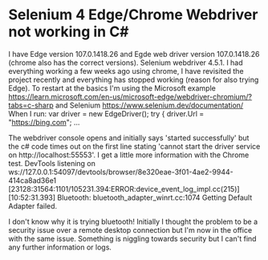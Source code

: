 
# Selenium 4 Edge/Chrome Webdriver not working in C#

I have Edge version 107.0.1418.26 and Egde web driver version 107.0.1418.26 (chrome also has the correct versions). Selenium webdriver 4.5.1.
I had everything working a few weeks ago using chrome, I have revisited the project recently and everything has stopped working (reason for also trying Edge).
To restart at the basics I'm using the Microsoft example https://learn.microsoft.com/en-us/microsoft-edge/webdriver-chromium/?tabs=c-sharp and Selenium https://www.selenium.dev/documentation/
When I run:
    var driver = new EdgeDriver();
    try
      {
      driver.Url = "https://bing.com";
      ...

The webdriver console opens and initially says 'started successfully' but the c# code times out on the first line stating 'cannot start the driver service on http://localhost:55553'. I get a little more information with the Chrome test.
DevTools listening on ws://127.0.0.1:54097/devtools/browser/8e320eae-3f01-4ae2-9944-414ca8ad36e1
[23128:31564:1101/105231.394:ERROR:device_event_log_impl.cc(215)] [10:52:31.393] Bluetooth: bluetooth_adapter_winrt.cc:1074 Getting Default Adapter failed.

I don't know why it is trying bluetooth!
Initially I thought the problem to be a security issue over a remote desktop connection but I'm now in the office with the same issue. Something is niggling towards security but I can't find any further information or logs.

        